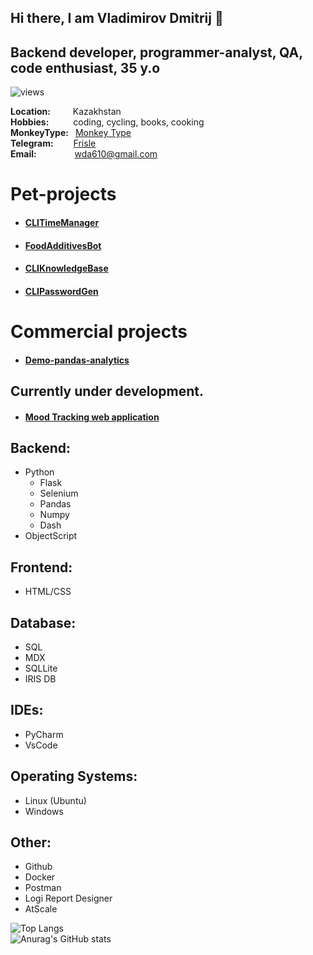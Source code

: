 ## Hi there, I am Vladimirov Dmitrij 👋

## Backend developer, programmer-analyst, QA, code enthusiast, 35 y.o
![views](https://hits.dwyl.com/diplomatgmg/Frisle.svg)

**Location:** &ensp;&ensp;&ensp;&ensp; Kazakhstan<br>
**Hobbies:** &ensp;&ensp;&ensp;&ensp;&ensp;coding, cycling, books, cooking<br>
**MonkeyType:** &ensp;[Monkey Type](https://monkeytype.com/profile/Frisle)<br>
**Telegram:** &ensp;&ensp;&ensp;&ensp;[Frisle](https://t.me/Frisle)<br>
**Email:** &ensp;&ensp;&ensp;&ensp;&ensp;&ensp; &ensp; wda610@gmail.com<br>

# Pet-projects
- #### [CLITimeManager](https://github.com/Frisle/CLITimeManager)
- #### [FoodAdditivesBot](https://github.com/Frisle/Food_additives_bot)
- #### [CLIKnowledgeBase](https://github.com/Frisle/CLIKnowledgeBase)
- #### [CLIPasswordGen](https://github.com/Frisle/CLIPasswordGen)

# Commercial projects
- #### [Demo-pandas-analytics](https://github.com/Frisle/Demo-Pandas-Analytics_InterSystems)
## Currently under development.  
- #### [Mood Tracking web application](https://victoriasmoods.net/)

## Backend:
- Python
  - Flask
  - Selenium
  - Pandas
  - Numpy
  - Dash
- ObjectScript

## Frontend:
- HTML/CSS

## Database:
- SQL
- MDX
- SQLLite
- IRIS DB

## IDEs:
- PyCharm
- VsCode

## Operating Systems:
- Linux (Ubuntu)
- Windows

## Other:
- Github
- Docker
- Postman
- Logi Report Designer
- AtScale


![Top Langs](https://github-readme-stats.vercel.app/api/top-langs/?username=Frisle&layout=compact)<br>
![Anurag's GitHub stats](https://github-readme-stats.vercel.app/api?username=Frisle&show_icons=true&bg_color=00000000)

